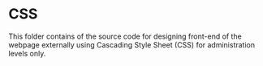 # CSS

This folder contains of the source code for designing front-end of the webpage externally using Cascading Style Sheet (CSS) for administration levels only.
 
